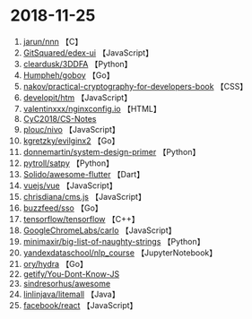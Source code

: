 # 2018-11-25

1. [jarun/nnn](https://github.com/jarun/nnn) 【C】
2. [GitSquared/edex-ui](https://github.com/GitSquared/edex-ui) 【JavaScript】
3. [cleardusk/3DDFA](https://github.com/cleardusk/3DDFA) 【Python】
4. [Humpheh/goboy](https://github.com/Humpheh/goboy) 【Go】
5. [nakov/practical-cryptography-for-developers-book](https://github.com/nakov/practical-cryptography-for-developers-book) 【CSS】
6. [developit/htm](https://github.com/developit/htm) 【JavaScript】
7. [valentinxxx/nginxconfig.io](https://github.com/valentinxxx/nginxconfig.io) 【HTML】
8. [CyC2018/CS-Notes](https://github.com/CyC2018/CS-Notes) 
9. [plouc/nivo](https://github.com/plouc/nivo) 【JavaScript】
10. [kgretzky/evilginx2](https://github.com/kgretzky/evilginx2) 【Go】
11. [donnemartin/system-design-primer](https://github.com/donnemartin/system-design-primer) 【Python】
12. [pytroll/satpy](https://github.com/pytroll/satpy) 【Python】
13. [Solido/awesome-flutter](https://github.com/Solido/awesome-flutter) 【Dart】
14. [vuejs/vue](https://github.com/vuejs/vue) 【JavaScript】
15. [chrisdiana/cms.js](https://github.com/chrisdiana/cms.js) 【JavaScript】
16. [buzzfeed/sso](https://github.com/buzzfeed/sso) 【Go】
17. [tensorflow/tensorflow](https://github.com/tensorflow/tensorflow) 【C++】
18. [GoogleChromeLabs/carlo](https://github.com/GoogleChromeLabs/carlo) 【JavaScript】
19. [minimaxir/big-list-of-naughty-strings](https://github.com/minimaxir/big-list-of-naughty-strings) 【Python】
20. [yandexdataschool/nlp_course](https://github.com/yandexdataschool/nlp_course) 【JupyterNotebook】
21. [ory/hydra](https://github.com/ory/hydra) 【Go】
22. [getify/You-Dont-Know-JS](https://github.com/getify/You-Dont-Know-JS) 
23. [sindresorhus/awesome](https://github.com/sindresorhus/awesome) 
24. [linlinjava/litemall](https://github.com/linlinjava/litemall) 【Java】
25. [facebook/react](https://github.com/facebook/react) 【JavaScript】
